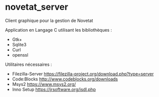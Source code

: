 # novetat_server
Client graphique pour la gestion de Novetat

Application en Langage C 
utilisant les bibliothèques :
- Gtk+
- Sqlite3
- Curl
- openssl

Utilitaires nécessaires :
- Filezilla-Server	https://filezilla-project.org/download.php?type=server
- Code:Blocks		http://www.codeblocks.org/downloads
- Msys2			https://www.msys2.org/
- Inno Setup		https://jrsoftware.org/isdl.php
